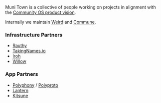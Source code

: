 Muni Town is a collective of people working on projects in alignment with the [Community OS product vision](https://blog.erlend.sh/assembling-community-os).

Internally we maintain [Weird](https://github.com/muni-town/weird) and [Commune](https://github.com/commune-sh/commune).

### Infrastructure Partners
- [Rauthy](https://github.com/sebadob/rauthy) 
- [TakingNames.io](https://takingnames.io/)
- [Iroh](https://github.com/n0-computer/iroh)
- [Willow](https://willowprotocol.org)

### App Partners
- [Polyphony](https://github.com/polyphony-chat) / [Polyproto](https://docs.polyphony.chat/Overviews/core/)
- [Lantern](https://github.com/Lantern-chat)
- [Kitsune](https://github.com/kitsune-soc/kitsune)
